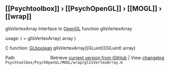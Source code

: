 ## [[Psychtoolbox]] &#8250; [[PsychOpenGL]] &#8250; [[MOGL]] &#8250; [[wrap]]

glIsVertexArray  Interface to [OpenGL](OpenGL) function glIsVertexArray  
  
usage:  r = glIsVertexArray( array )  
  
C function:  [GLboolean](GLboolean) glIsVertexArray[(GLuint]((GLuint) array)  




<div class="code_header" style="text-align:right;">
  <span style="float:left;">Path&nbsp;&nbsp;</span> <span class="counter">Retrieve <a href=
  "https://raw.github.com/Psychtoolbox-3/Psychtoolbox-3/beta/Psychtoolbox/PsychOpenGL/MOGL/wrap/glIsVertexArray.m">current version from GitHub</a> | View <a href=
  "https://github.com/Psychtoolbox-3/Psychtoolbox-3/commits/beta/Psychtoolbox/PsychOpenGL/MOGL/wrap/glIsVertexArray.m">changelog</a></span>
</div>
<div class="code">
  <code>Psychtoolbox/PsychOpenGL/MOGL/wrap/glIsVertexArray.m</code>
</div>

